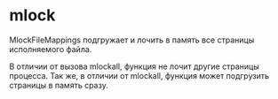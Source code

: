 # mlock

MlockFileMappings подгружает и лочить в память все страницы исполняемого файла.

В отличии от вызова mlockall, функция не лочит другие страницы процесса.
Так же, в отличии от mlockall, функция может подгрузить страницы в память сразу. 
